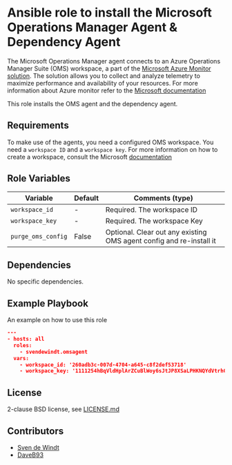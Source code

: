 # Ansible role to install the Microsoft Operations Manager Agent & Dependency Agent

The Microsoft Operations Manager agent connects to an Azure Operations Manager Suite (OMS) workspace, a part of the [Microsoft Azure Monitor solution](https://docs.microsoft.com/en-us/azure/azure-monitor/). The solution allows you to collect and analyze telemetry to maximize performance and availability of your resources. For more information about Azure monitor refer to the [Microsoft documentation](https://docs.microsoft.com/en-us/azure/azure-monitor/overview)

This role installs the OMS agent and the dependency agent.

## Requirements

To make use of the agents, you need a configured OMS workspace. You need a `workspace ID` and a `workspace key`. For more information on how to create a workspace, consult the Microsoft [documentation](https://docs.microsoft.com/en-us/azure/azure-monitor/learn/quick-create-workspace)


## Role Variables


| Variable            | Default           | Comments (type)             |
| ---                 | ---               | ---                         |
| `workspace_id`      | -                 | Required. The workspace ID  |
| `workspace_key`     | -                 | Required. The workspace Key |
| `purge_oms_config`  | False             | Optional. Clear out any existing OMS agent config and re-install it |

## Dependencies

No specific dependencies.

## Example Playbook

An example on how to use this role

```json
---
- hosts: all
  roles:
    - svendewindt.omsagent
  vars:
    - workspace_id: '260adb3c-007d-4704-a645-c8f2def53718'
    - workspace_key: '1111254hBqVldHplArZCuBlWoy6sJtJP8XSaLPHKNQYdVtrhOuwG/w0Cuc+F9HbPLEj6AvPVUKt6i/uXWAnooQ=='
```

## License

2-clause BSD license, see [LICENSE.md](LICENSE.md)

## Contributors

* [Sven de Windt](https://github.com/svendewindt)
* [DaveB93](https://github.com/DaveB93)
